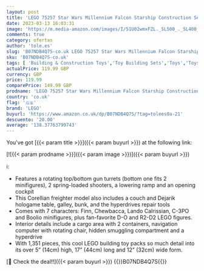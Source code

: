 ```yaml
---
layout: post
title: 'LEGO 75257 Star Wars Millennium Falcon Starship Construction Set  with Finn  Chewbacca  Lando Calrissian  Boolio  C-3PO  R2-D2 and D-O  The Rise of Skywalker Collection'
date: 2023-03-13 16:03:31
image: 'https://m.media-amazon.com/images/I/51U02wmxFZL._SL500_._SL400_.jpg'
comments: true
category: ofertas
author: 'tole.es'
slug: 'B07NDB4Q7S-co.uk LEGO 75257 Star Wars Millennium Falcon Starship...'
sku: 'B07NDB4Q7S-co.uk'
tags: [ 'Building & Construction Toys','Toy Building Sets','Toys','Toys & Games','lego','🇬🇧', ]
actualPrice: 119.99 GBP
currency: GBP
price: 119.99
comparePrice: 149.99 GBP
prodname: 'LEGO 75257 Star Wars Millennium Falcon Starship Construction Set  with Finn  Chewbacca  Lando Calrissian  Boolio  C-3PO  R2-D2 and D-O  The Rise of Skywalker Collection'
country: 'co.uk'
flag: '🇬🇧'
brand: 'LEGO'
buyurl: 'https://www.amazon.co.uk/dp/B07NDB4Q7S/?tag=tolees0a-21'
descuento: '20.00'
average: '138.37763799743'
---
```


You've got [{{< param title >}}]({{< param buyurl >}}) at the following link:

[![{{< param prodname >}}]({{< param image >}})]({{< param buyurl >}})

ℹ️:

- Features a rotating top/bottom gun turrets (bottom one fits 2 minifigures), 2 spring-loaded shooters, a lowering ramp and an opening cockpit
- This Corellian freighter model also includes a couch and Dejarik hologame table, galley, bunk, and the hyperdrives repair tools
- Comes with 7 characters: Finn, Chewbacca, Lando Calrissian, C-3PO and Boolio minifigures, plus fan-favorite D-O and R2-D2 LEGO figures.
- Interior details include a cargo area with 2 containers, navigation computer with rotating chair, hidden smuggling compartment and a hyperdrive
- With 1,351 pieces, this cool LEGO building toy packs so much detail into its over 5” (14cm) high, 17” (44cm) long and 12” (32cm) wide form.

[🛒 Check the deal!!]({{< param buyurl >}})
{{<world>}}B07NDB4Q7S{{</world>}}
